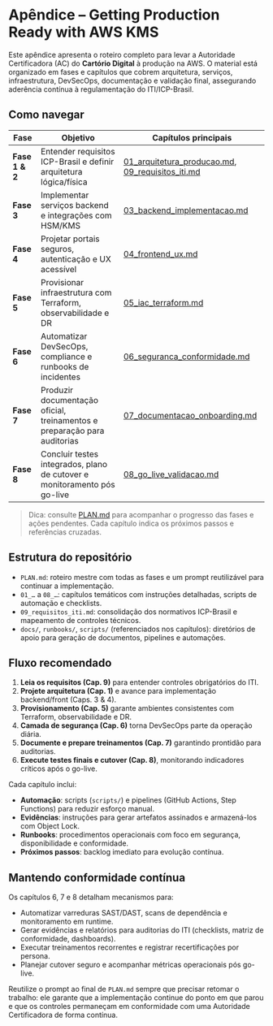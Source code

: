 # Apêndice – Getting Production Ready with AWS KMS

Este apêndice apresenta o roteiro completo para levar a Autoridade Certificadora (AC) do **Cartório Digital** à produção na AWS. O material está organizado em fases e capítulos que cobrem arquitetura, serviços, infraestrutura, DevSecOps, documentação e validação final, assegurando aderência contínua à regulamentação do ITI/ICP-Brasil.

## Como navegar

| Fase | Objetivo | Capítulos principais |
| --- | --- | --- |
| **Fase 1 & 2** | Entender requisitos ICP-Brasil e definir arquitetura lógica/física | [01_arquitetura_producao.md](01_arquitetura_producao.md), [09_requisitos_iti.md](09_requisitos_iti.md) |
| **Fase 3** | Implementar serviços backend e integrações com HSM/KMS | [03_backend_implementacao.md](03_backend_implementacao.md) |
| **Fase 4** | Projetar portais seguros, autenticação e UX acessível | [04_frontend_ux.md](04_frontend_ux.md) |
| **Fase 5** | Provisionar infraestrutura com Terraform, observabilidade e DR | [05_iac_terraform.md](05_iac_terraform.md) |
| **Fase 6** | Automatizar DevSecOps, compliance e runbooks de incidentes | [06_seguranca_conformidade.md](06_seguranca_conformidade.md) |
| **Fase 7** | Produzir documentação oficial, treinamentos e preparação para auditorias | [07_documentacao_onboarding.md](07_documentacao_onboarding.md) |
| **Fase 8** | Concluir testes integrados, plano de cutover e monitoramento pós go-live | [08_go_live_validacao.md](08_go_live_validacao.md) |

> Dica: consulte [PLAN.md](PLAN.md) para acompanhar o progresso das fases e ações pendentes. Cada capítulo indica os próximos passos e referências cruzadas.

## Estrutura do repositório

- `PLAN.md`: roteiro mestre com todas as fases e um prompt reutilizável para continuar a implementação.
- `01_…` a `08_…`: capítulos temáticos com instruções detalhadas, scripts de automação e checklists.
- `09_requisitos_iti.md`: consolidação dos normativos ICP-Brasil e mapeamento de controles técnicos.
- `docs/`, `runbooks/`, `scripts/` (referenciados nos capítulos): diretórios de apoio para geração de documentos, pipelines e automações.

## Fluxo recomendado

1. **Leia os requisitos (Cap. 9)** para entender controles obrigatórios do ITI.
2. **Projete arquitetura (Cap. 1)** e avance para implementação backend/front (Caps. 3 & 4).
3. **Provisionamento (Cap. 5)** garante ambientes consistentes com Terraform, observabilidade e DR.
4. **Camada de segurança (Cap. 6)** torna DevSecOps parte da operação diária.
5. **Documente e prepare treinamentos (Cap. 7)** garantindo prontidão para auditorias.
6. **Execute testes finais e cutover (Cap. 8)**, monitorando indicadores críticos após o go-live.

Cada capítulo inclui:

- **Automação**: scripts (`scripts/`) e pipelines (GitHub Actions, Step Functions) para reduzir esforço manual.
- **Evidências**: instruções para gerar artefatos assinados e armazená-los com Object Lock.
- **Runbooks**: procedimentos operacionais com foco em segurança, disponibilidade e conformidade.
- **Próximos passos**: backlog imediato para evolução contínua.

## Mantendo conformidade contínua

Os capítulos 6, 7 e 8 detalham mecanismos para:

- Automatizar varreduras SAST/DAST, scans de dependência e monitoramento em runtime.
- Gerar evidências e relatórios para auditorias do ITI (checklists, matriz de conformidade, dashboards).
- Executar treinamentos recorrentes e registrar recertificações por persona.
- Planejar cutover seguro e acompanhar métricas operacionais pós go-live.

Reutilize o prompt ao final de `PLAN.md` sempre que precisar retomar o trabalho: ele garante que a implementação continue do ponto em que parou e que os controles permaneçam em conformidade com uma Autoridade Certificadora de forma contínua.

